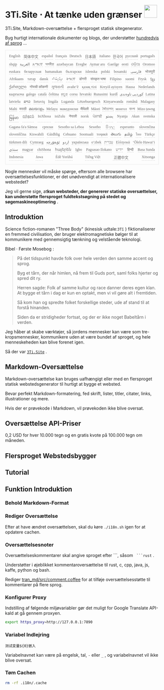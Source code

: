 <h1 style="justify-content:space-between">3Ti.Site ⋅ At tænke uden grænser <img src="//i-01.eu.org/3Ti/logo.svg" style="user-select:none;margin-top:-1px;width:42px"></h1>

3Ti.Site, Markdown-oversættelse + flersproget statisk sitegenerator.

Byg hurtigt internationale dokumenter og blogs, der understøtter [hundredvis af sprog](https://github.com/i18n-site/node/blob/main/lang/src/index.js) ...

<pre class="langli" style="display:flex;flex-wrap:wrap;background:transparent;border:1px solid #eee;font-size:12px;box-shadow:0 0 3px inset #eee;padding:12px 5px 4px 12px;justify-content:space-between;"><style>pre.langli i{font-weight:300;font-family:s;margin-right:7px;margin-bottom:8px;font-style:normal;color:#666;border-bottom:1px dashed #ccc;}</style><i>English</i><i> 简体中文 </i><i>español</i><i>français</i><i>Deutsch</i><i> 日本語 </i><i>italiano</i><i>한국어</i><i>русский</i><i>português</i><i>shqip</i><i>‫العربية‬</i><i>አማርኛ</i><i>অসমীয়া</i><i>azərbaycan</i><i>Eʋegbe</i><i>Aymar aru</i><i>Gaeilge</i><i>eesti</i><i>ଓଡ଼ିଆ</i><i>Oromoo</i><i>euskara</i><i>беларуская</i><i>bamanakan</i><i>български</i><i>íslenska</i><i>polski</i><i>bosanski</i><i>‫فارسی‬</i><i>भोजपुरी</i><i>Afrikaans</i><i>татар</i><i>dansk</i><i>‫ދިވެހިބަސް‬</i><i>ትግርኛ</i><i>डोगरी</i><i>संस्कृत भाषा</i><i>Filipino</i><i>suomi</i><i>Frysk</i><i>ខ្មែរ</i><i>ქართული</i><i>गोंयची कोंकणी</i><i>ગુજરાતી</i><i>avañe’ẽ</i><i>қазақ тілі</i><i>Kreyòl ayisyen</i><i>Hausa</i><i>Nederlands</i><i>кыргызча</i><i>galego</i><i>català</i><i>čeština</i><i>ಕನ್ನಡ</i><i>corsu</i><i>hrvatski</i><i>Runasimi</i><i>kurdî</i><i>‫کوردیی ناوەندی‬</i><i>Latina</i><i>latviešu</i><i>ລາວ</i><i>lietuvių</i><i>lingála</i><i>Luganda</i><i>Lëtzebuergesch</i><i>Kinyarwanda</i><i>română</i><i>Malagasy</i><i>Malti</i><i>मराठी</i><i>മലയാളം</i><i>Melayu</i><i>македонски</i><i>मैथिली</i><i>Māori</i><i>মৈতৈলোন্</i><i>монгол</i><i>বাংলা</i><i>Mizo ṭawng</i><i>မြန်မာ</i><i>𞄀𞄄𞄰𞄩𞄍𞄜𞄰</i><i>IsiXhosa</i><i>isiZulu</i><i>नेपाली</i><i>norsk</i><i>ਪੰਜਾਬੀ</i><i>‫پښتو‬</i><i>Nyanja</i><i>Akan</i><i>svenska</i><i>Gagana fa'a Sāmoa</i><i>српски</i><i>Sesotho sa Leboa</i><i>Sesotho</i><i>සිංහල</i><i>esperanto</i><i>slovenčina</i><i>slovenščina</i><i>Kiswahili</i><i>Gàidhlig</i><i>Cebuano</i><i>Soomaali</i><i>тоҷикӣ</i><i>తెలుగు</i><i>தமிழ்</i><i>ไทย</i><i>Türkçe</i><i>türkmen dili</i><i>Cymraeg</i><i>‫ئۇيغۇرچە‬</i><i>‫اردو‬</i><i>українська</i><i>o‘zbek</i><i>‫עברית‬</i><i>Ελληνικά</i><i>ʻŌlelo Hawaiʻi</i><i>‫سنڌي‬</i><i>magyar</i><i>chiShona</i><i>հայերեն</i><i>Igbo</i><i>Pagsasao Ilokano</i><i>‫ייִדיש‬</i><i>हिन्दी</i><i>Basa Sunda</i><i>Indonesia</i><i>Jawa</i><i>Èdè Yorùbá</i><i>Tiếng Việt</i><i> 正體中文 </i><i>Xitsonga</i></pre>

Nogle mennesker vil måske spørge, eftersom alle browsere har oversættelsesfunktioner, er det unødvendigt at internationalisere webstedet?

Jeg vil gerne sige, at**kun websteder, der genererer statiske oversættelser, kan understøtte flersproget fuldtekstsøgning på stedet og søgemaskineoptimering** .

## Introduktion

Science fiction-romanen &quot;Three Body&quot; (kinesisk udtale:`3Tǐ` ) fiktionaliserer en fremmed civilisation, der bruger elektromagnetiske bølger til at kommunikere med gennemsigtig tænkning og velstående teknologi.

Bibel · Første Mosebog :

> På det tidspunkt havde folk over hele verden den samme accent og sprog.
>
> Byg et tårn, der når himlen, nå frem til Guds port, saml folks hjerter og spred dit ry.
>
> Herren sagde: Folk af samme kultur og race danner deres egen klan. At bygge et tårn i dag er kun en optakt, men vi vil gøre alt i fremtiden.
>
> Så kom han og spredte folket forskellige steder, ude af stand til at forstå hinanden.
>
> Siden da er stridigheder fortsat, og der er ikke noget Babeltårn i verden.

Jeg håber at skabe værktøjer, så jordens mennesker kan være som tre-kropsmennesker, kommunikere uden at være bundet af sproget, og hele menneskeheden kan blive forenet igen.

Så der var [`3Ti.Site`](//3Ti.Site) .

## Markdown-Oversættelse

Markdown-oversættelse kan bruges uafhængigt eller med en flersproget statisk webstedsgenerator til hurtigt at bygge et websted.

Bevar perfekt Markdown-formatering, fed skrift, lister, titler, citater, links, illustrationer og mere.

Hvis der er prøvekode i Markdown, vil prøvekoden ikke blive oversat.

## Oversættelse API-Priser

0,2 USD for hver 10.000 tegn og en gratis kvote på 100.000 tegn om måneden.

## Flersproget Webstedsbygger

## Tutorial

## Funktion Introduktion

### Behold Markdown-Format

### Rediger Oversættelse

Efter at have ændret oversættelsen, skal du køre `./i18n.sh` igen for at opdatere cachen.

### Oversættelsesnoter

Oversættelseskommentarer skal angive sproget efter \```, såsom ` ```rust` .

Understøtter i øjeblikket kommentaroversættelse til rust, c, cpp, java, js, kaffe, python og bash.

Rediger [tran_md/src/comment.coffee](https://github.com/i18n-site/node/blob/main/tran_md/src/comment.coffee) for at tilføje oversættelsesstøtte til kommentarer på flere sprog.

### Konfigurer Proxy

Indstilling af følgende miljøvariabler gør det muligt for Google Translate API-kald at gå gennem proxyen.

```bash
export https_proxy=http://127.0.0.1:7890
```

### Variabel Indlejring

```
测试变量${0}嵌入
```

Variabelnavnet kan være på engelsk, tal, `-` eller `_` , og variabelnavnet vil ikke blive oversat.

### Tøm Cachen

```bash
rm -rf .i18n/.cache
```
